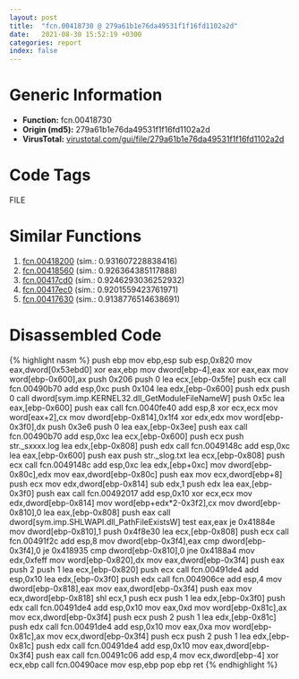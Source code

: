 ```yaml
---
layout: post
title:  "fcn.00418730 @ 279a61b1e76da49531f1f16fd1102a2d"
date:   2021-08-30 15:52:19 +0300
categories: report
index: false
---
```


# Generic Information
- **Function:** fcn.00418730
- **Origin (md5):** 279a61b1e76da49531f1f16fd1102a2d
- **VirusTotal:** [virustotal.com/gui/file/279a61b1e76da49531f1f16fd1102a2d][virustotal_ref]

# Code Tags
<span class="tag" id="FILE">FILE</span>


# Similar Functions

1. [fcn.00418200][similar_1_ref] (sim.: 0.931607228838416)
2. [fcn.00418560][similar_2_ref] (sim.: 0.926364385117888)
3. [fcn.00417cd0][similar_3_ref] (sim.: 0.9246293036252932)
4. [fcn.00417ec0][similar_4_ref] (sim.: 0.9201559423761971)
5. [fcn.00417630][similar_5_ref] (sim.: 0.9138776514638691)


# Disassembled Code

{% highlight nasm %}
push ebp
mov ebp,esp
sub esp,0x820
mov eax,dword[0x53ebd0]
xor eax,ebp
mov dword[ebp-4],eax
xor eax,eax
mov word[ebp-0x600],ax
push 0x206
push 0
lea ecx,[ebp-0x5fe]
push ecx
call fcn.00490b70
add esp,0xc
push 0x104
lea edx,[ebp-0x600]
push edx
push 0
call dword[sym.imp.KERNEL32.dll_GetModuleFileNameW]
push 0x5c
lea eax,[ebp-0x600]
push eax
call fcn.0040fe40
add esp,8
xor ecx,ecx
mov word[eax+2],cx
mov dword[ebp-0x814],0x1f4
xor edx,edx
mov word[ebp-0x3f0],dx
push 0x3e6
push 0
lea eax,[ebp-0x3ee]
push eax
call fcn.00490b70
add esp,0xc
lea ecx,[ebp-0x600]
push ecx
push str._sxxxx.log
lea edx,[ebp-0x808]
push edx
call fcn.0049148c
add esp,0xc
lea eax,[ebp-0x600]
push eax
push str._slog.txt
lea ecx,[ebp-0x808]
push ecx
call fcn.0049148c
add esp,0xc
lea edx,[ebp+0xc]
mov dword[ebp-0x80c],edx
mov eax,dword[ebp-0x80c]
push eax
mov ecx,dword[ebp+8]
push ecx
mov edx,dword[ebp-0x814]
sub edx,1
push edx
lea eax,[ebp-0x3f0]
push eax
call fcn.00492017
add esp,0x10
xor ecx,ecx
mov edx,dword[ebp-0x814]
mov word[ebp+edx*2-0x3f2],cx
mov dword[ebp-0x810],0
lea eax,[ebp-0x808]
push eax
call dword[sym.imp.SHLWAPI.dll_PathFileExistsW]
test eax,eax
je 0x41884e
mov dword[ebp-0x810],1
push 0x4f8e30
lea ecx,[ebp-0x808]
push ecx
call fcn.00491f2c
add esp,8
mov dword[ebp-0x3f4],eax
cmp dword[ebp-0x3f4],0
je 0x418935
cmp dword[ebp-0x810],0
jne 0x4188a4
mov edx,0xfeff
mov word[ebp-0x820],dx
mov eax,dword[ebp-0x3f4]
push eax
push 2
push 1
lea ecx,[ebp-0x820]
push ecx
call fcn.00491de4
add esp,0x10
lea edx,[ebp-0x3f0]
push edx
call fcn.004906ce
add esp,4
mov dword[ebp-0x818],eax
mov eax,dword[ebp-0x3f4]
push eax
mov ecx,dword[ebp-0x818]
shl ecx,1
push ecx
push 1
lea edx,[ebp-0x3f0]
push edx
call fcn.00491de4
add esp,0x10
mov eax,0xd
mov word[ebp-0x81c],ax
mov ecx,dword[ebp-0x3f4]
push ecx
push 2
push 1
lea edx,[ebp-0x81c]
push edx
call fcn.00491de4
add esp,0x10
mov eax,0xa
mov word[ebp-0x81c],ax
mov ecx,dword[ebp-0x3f4]
push ecx
push 2
push 1
lea edx,[ebp-0x81c]
push edx
call fcn.00491de4
add esp,0x10
mov eax,dword[ebp-0x3f4]
push eax
call fcn.00491c06
add esp,4
mov ecx,dword[ebp-4]
xor ecx,ebp
call fcn.00490ace
mov esp,ebp
pop ebp
ret
{% endhighlight %}


[similar_1_ref]: /report/fcn.00418200@279a61b1e76da49531f1f16fd1102a2d
[similar_2_ref]: /report/fcn.00418560@279a61b1e76da49531f1f16fd1102a2d
[similar_3_ref]: /report/fcn.00417cd0@279a61b1e76da49531f1f16fd1102a2d
[similar_4_ref]: /report/fcn.00417ec0@279a61b1e76da49531f1f16fd1102a2d
[similar_5_ref]: /report/fcn.00417630@279a61b1e76da49531f1f16fd1102a2d
[virustotal_ref]: https://www.virustotal.com/gui/file/279a61b1e76da49531f1f16fd1102a2d